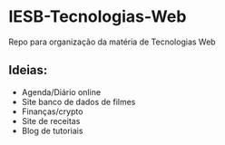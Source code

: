 # IESB-Tecnologias-Web
Repo para organização da matéria de Tecnologias Web

## Ideias:

- Agenda/Diário online
- Site banco de dados de filmes
- Finanças/crypto
- Site de receitas
- Blog de tutoriais
